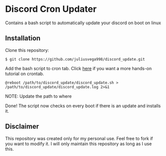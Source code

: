 # Discord Cron Updater
Contains a bash script to automatically update your discord on boot on linux

## Installation
Clone this repository:
```
$ git clone https://github.com/juliusvega998/discord_update.git
```
Add the bash script to cron tab. Click [here](https://www.linode.com/docs/guides/run-jobs-or-scripts-using-crontab-on-boot/#use-crontab-to-schedule-a-job-or-script-to-run-at-system-startup) if you want a more hands-on tutorial on crontab.
```
@reboot /path/to/discord_update/discord_update.sh > /path/to/discord_update/discord_update.log 2>&1
```
NOTE: Update the path to where 

Done! The script now checks on every boot if there is an update and installs it.

## Disclaimer
This repository was created only for my personal use. Feel free to fork if you want to modify it. I will only maintain this repository as long as I use this.
